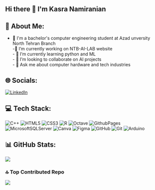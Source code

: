 ## Hi there 👋 I'm Kasra Namiranian

<!--
**KasraNamiranian/KasraNamiranian** is a ✨ _special_ ✨ repository because its `README.md` (this file) appears on your GitHub profile.

Here are some ideas to get you started:

- 📖 I'm a bachelor's computer engineering student at Azad unversity North Tehran Branch
- 🔭 I’m currently working on NTB-AI-LAB website
- 🌱 I’m currently learning python and ML
- 👯 I’m looking to collaborate on AI projects
- 🤔 I’m looking for help with ...
- 💬 Ask me about computer hardware
- 📫 How to reach me: ...
- 😄 Pronouns: ...
- ⚡ Fun fact: ...
-->

## 💫 About Me:
 - 📖 I'm a bachelor's computer engineering student at Azad unversity North Tehran Branch<br>-🔭 I’m currently working on NTB-AI-LAB website<br>- 🌱 I’m currently learning python and ML<br>- 👯 I’m looking to collaborate on AI projects<br>- 💬 Ask me about computer hardware and tech industries<br>


## 🌐 Socials:
[![LinkedIn](https://img.shields.io/badge/LinkedIn-%230077B5.svg?logo=linkedin&logoColor=white)](https://linkedin.com/in/www.linkedin.com/in/kasra-namiranian) 

## 💻 Tech Stack:
![C++](https://img.shields.io/badge/c++-%2300599C.svg?style=for-the-badge&logo=c%2B%2B&logoColor=white) ![HTML5](https://img.shields.io/badge/html5-%23E34F26.svg?style=for-the-badge&logo=html5&logoColor=white) ![CSS3](https://img.shields.io/badge/css3-%231572B6.svg?style=for-the-badge&logo=css3&logoColor=white) ![R](https://img.shields.io/badge/r-%23276DC3.svg?style=for-the-badge&logo=r&logoColor=white) ![Octave](https://img.shields.io/badge/OCTAVE-darkblue?style=for-the-badge&logo=octave&logoColor=fcd683) ![GithubPages](https://img.shields.io/badge/github%20pages-121013?style=for-the-badge&logo=github&logoColor=white) ![MicrosoftSQLServer](https://img.shields.io/badge/Microsoft%20SQL%20Server-CC2927?style=for-the-badge&logo=microsoft%20sql%20server&logoColor=white) ![Canva](https://img.shields.io/badge/Canva-%2300C4CC.svg?style=for-the-badge&logo=Canva&logoColor=white) ![Figma](https://img.shields.io/badge/figma-%23F24E1E.svg?style=for-the-badge&logo=figma&logoColor=white) ![GitHub](https://img.shields.io/badge/github-%23121011.svg?style=for-the-badge&logo=github&logoColor=white) ![Git](https://img.shields.io/badge/git-%23F05033.svg?style=for-the-badge&logo=git&logoColor=white) ![Arduino](https://img.shields.io/badge/-Arduino-00979D?style=for-the-badge&logo=Arduino&logoColor=white)
## 📊 GitHub Stats:
![](https://github-readme-stats.vercel.app/api/top-langs/?username=KasraNamiranian&theme=dark&hide_border=false&include_all_commits=true&count_private=true&layout=compact)


### 🔝 Top Contributed Repo
![](https://github-contributor-stats.vercel.app/api?username=KasraNamiranian&limit=5&theme=dark&combine_all_yearly_contributions=true)

